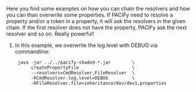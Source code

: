 Here you find some examples on how you can chain the resolvers and how you can than overwrite some properties. If PACIFy need to resolve a property and/or a token in a property, it will ask the resolvers in the given chain. If the first resolver does not have the property, PACIFy ask the next resolver and so on. Really powerful!


1. In this example, we overwrite the log.level with DEBUG via commandline:

        java -jar ../../pacify-shaded-*.jar        \
             createPropertyFile                    \
             --resolvers=CmdResolver,FileResolver  \
             -RCmdResolver.log.level=DEBUG         \
             -RFileResolver.file=inheritance/dev/dev1.properties
   
